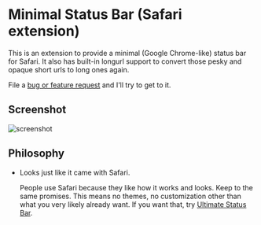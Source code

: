 # Minimal Status Bar (Safari extension)

This is an extension to provide a minimal (Google Chrome-like) status bar for
Safari. It also has built-in longurl support to convert those pesky and opaque
short urls to long ones again.

File a [bug or feature request][1] and I'll try to get to it.

## Screenshot

![screenshot](http://f.cl.ly/items/0J2y0o2l2F3X2E1H3E3G/status%20bar.png)

## Philosophy

 - Looks just like it came with Safari.

   People use Safari because they like how it works and looks. Keep to the same
   promises. This means no themes, no customization other than what you
   very likely already want. If you want that, try [Ultimate Status Bar][2].

[1]: https://github.com/visnup/Minimal-Status-Bar/issues
[2]: http://ultimatestatusbar.com/
